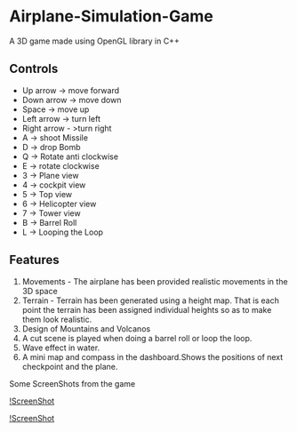 # Airplane-Simulation-Game
A 3D game made using OpenGL library in C++

## Controls
- Up arrow -> move forward
- Down arrow -> move down
- Space -> move up
- Left arrow -> turn left
- Right arrow - >turn right
- A -> shoot Missile
- D -> drop Bomb
- Q -> Rotate anti clockwise
- E -> rotate clockwise
- 3 -> Plane view 
- 4 -> cockpit view
- 5 -> Top view
- 6 -> Helicopter view
- 7 -> Tower view
- B -> Barrel Roll
- L -> Looping the Loop


## Features

1. Movements - The airplane has been provided realistic movements in the 3D space
2. Terrain - Terrain has been generated using a height map. That is each point the terrain has been assigned individual heights so as to make    	 them look realistic.
3. Design of Mountains and Volcanos
4. A cut scene is played when doing a barrel roll or loop the loop.
5. Wave effect in water.
6. A mini map and compass in the dashboard.Shows the positions of next checkpoint and the plane.

Some ScreenShots from the game

[!ScreenShot](images/s2.png)


[!ScreenShot](images/s3.png)


